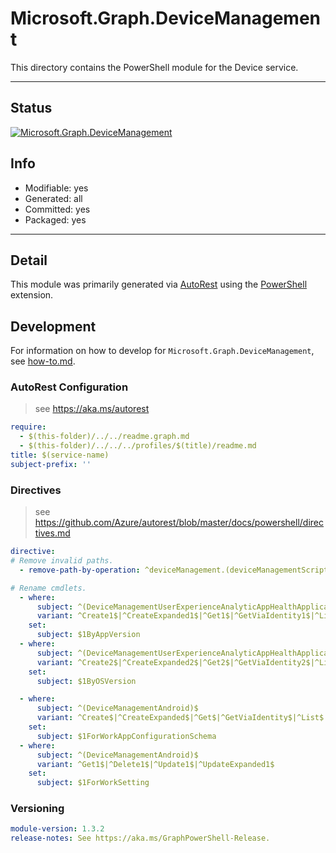 <!-- region Generated -->
# Microsoft.Graph.DeviceManagement
This directory contains the PowerShell module for the Device service.

---
## Status
[![Microsoft.Graph.DeviceManagement](https://img.shields.io/powershellgallery/v/Microsoft.Graph.DeviceManagement.svg?style=flat-square&label=Microsoft.Graph.DeviceManagement "Microsoft.Graph.DeviceManagement")](https://www.powershellgallery.com/packages/Microsoft.Graph.DeviceManagement/)

## Info
- Modifiable: yes
- Generated: all
- Committed: yes
- Packaged: yes

---
## Detail
This module was primarily generated via [AutoRest](https://github.com/Azure/autorest) using the [PowerShell](https://github.com/Azure/autorest.powershell) extension.

## Development
For information on how to develop for `Microsoft.Graph.DeviceManagement`, see [how-to.md](how-to.md).
<!-- endregion -->

### AutoRest Configuration

> see https://aka.ms/autorest

``` yaml
require:
  - $(this-folder)/../../readme.graph.md
  - $(this-folder)/../../../profiles/$(title)/readme.md
title: $(service-name)
subject-prefix: ''
```

### Directives

> see https://github.com/Azure/autorest/blob/master/docs/powershell/directives.md

``` yaml
directive:
# Remove invalid paths.
  - remove-path-by-operation: ^deviceManagement.(deviceManagementScripts.userRunStates.deviceRunStates_SetRefManagedDevice|groupPolicyConfigurations.definitionValues.presentationValues_SetRefDefinitionValue|groupPolicyConfigurations.definitionValues.presentationValues_SetRefPresentation|deviceShellScripts.userRunStates.deviceRunStates_SetRefManagedDevice)$

# Rename cmdlets.
  - where:
      subject: ^(DeviceManagementUserExperienceAnalyticAppHealthApplicationPerformance)$
      variant: ^Create1$|^CreateExpanded1$|^Get1$|^GetViaIdentity1$|^List1$|^Delete1$|^DeleteViaIdentity1$|^Update1$|^UpdateExpanded1$|^UpdateViaIdentity1$|^UpdateViaIdentityExpanded1$
    set:
      subject: $1ByAppVersion
  - where:
      subject: ^(DeviceManagementUserExperienceAnalyticAppHealthApplicationPerformance)$
      variant: ^Create2$|^CreateExpanded2$|^Get2$|^GetViaIdentity2$|^List2$|^Delete2$|^DeleteViaIdentity2$|^Update2$|^UpdateExpanded2$|^UpdateViaIdentity2$|^UpdateViaIdentityExpanded2$
    set:
      subject: $1ByOSVersion

  - where:
      subject: ^(DeviceManagementAndroid)$
      variant: ^Create$|^CreateExpanded$|^Get$|^GetViaIdentity$|^List$|^Delete$|^DeleteViaIdentity$|^Update$|^UpdateExpanded$|^UpdateViaIdentity$|^UpdateViaIdentityExpanded$
    set:
      subject: $1ForWorkAppConfigurationSchema
  - where:
      subject: ^(DeviceManagementAndroid)$
      variant: ^Get1$|^Delete1$|^Update1$|^UpdateExpanded1$
    set:
      subject: $1ForWorkSetting
```
### Versioning

``` yaml
module-version: 1.3.2
release-notes: See https://aka.ms/GraphPowerShell-Release.
```

